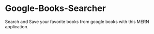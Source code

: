# Google-Books-Searcher
Search and Save your favorite books from google books with this MERN application.
